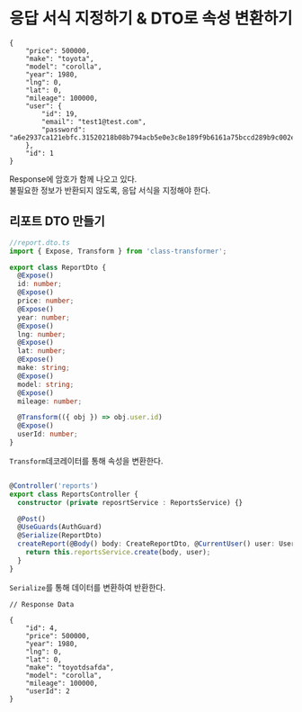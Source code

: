 # 응답 서식 지정하기 & DTO로 속성 변환하기

```
{
    "price": 500000,
    "make": "toyota",
    "model": "corolla",
    "year": 1980,
    "lng": 0,
    "lat": 0,
    "mileage": 100000,
    "user": {
        "id": 19,
        "email": "test1@test.com",
        "password": "a6e2937ca121ebfc.31520218b08b794acb5e0e3c8e189f9b6161a75bccd289b9c002e054926b3642"
    },
    "id": 1
}
```

Response에 암호가 함께 나오고 있다.<br/>
불필요한 정보가 반환되지 않도록, 응답 서식을 지정해야 한다.

## 리포트 DTO 만들기

```typescript
//report.dto.ts
import { Expose, Transform } from 'class-transformer';

export class ReportDto {
  @Expose()
  id: number;
  @Expose()
  price: number;
  @Expose()
  year: number;
  @Expose()
  lng: number;
  @Expose()
  lat: number;
  @Expose()
  make: string;
  @Expose()
  model: string;
  @Expose()
  mileage: number;

  @Transform(({ obj }) => obj.user.id)
  @Expose()
  userId: number;
}
```

`Transform`데코레이터를 통해 속성을 변환한다.

```typescript

@Controller('reports')
export class ReportsController {
  constructor (private reposrtService : ReportsService) {}

  @Post()
  @UseGuards(AuthGuard)
  @Serialize(ReportDto)
  createReport(@Body() body: CreateReportDto, @CurrentUser() user: User) {
    return this.reportsService.create(body, user);
  }
}
```

`Serialize`를 통해 데이터를 변환하여 반환한다.


```
// Response Data

{
    "id": 4,
    "price": 500000,
    "year": 1980,
    "lng": 0,
    "lat": 0,
    "make": "toyotdsafda",
    "model": "corolla",
    "mileage": 100000,
    "userId": 2
}
```